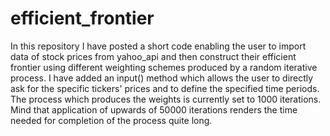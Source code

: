 # efficient_frontier

In this repository I have posted a short code enabling the user to import data of stock prices from yahoo_api and then construct their efficient frontier using different weighting schemes produced by a random iterative process. I have added an input() method which allows the user to directly ask for the specific tickers' prices and to define the specified time periods. The process which produces the weights is currently set to 1000 iterations. Mind that application of upwards of 50000 iterations renders the time needed for completion of the process quite long. 
